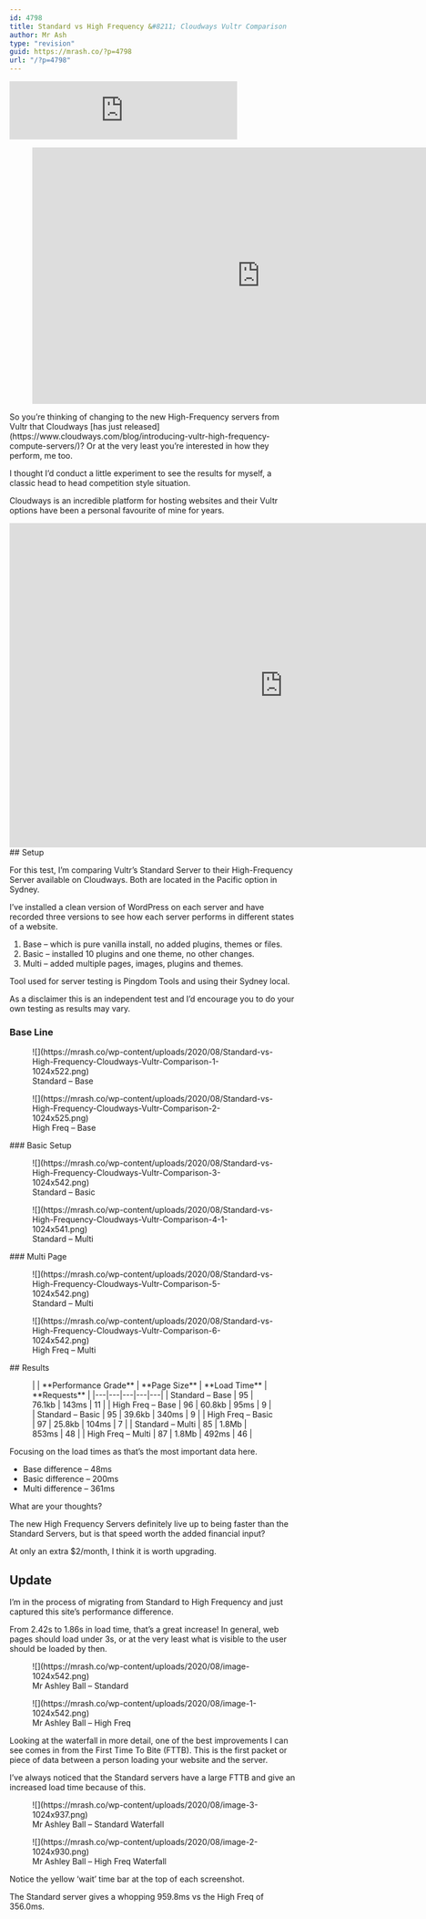 ```yaml
---
id: 4798
title: Standard vs High Frequency &#8211; Cloudways Vultr Comparison
author: Mr Ash
type: "revision"
guid: https://mrash.co/?p=4798
url: "/?p=4798"
---
```


<iframe frameborder="0" height="102px" loading="lazy" scrolling="no" src="https://anchor.fm/mrashleyball/embed/episodes/Standard-Vs-High-Frequency--Cloudways-Vultr-Comparison-e16l43i" width="400px"></iframe><figure class="wp-block-embed aligncenter is-type-video is-provider-youtube wp-block-embed-youtube wp-embed-aspect-16-9 wp-has-aspect-ratio"><div class="wp-block-embed__wrapper"><iframe allow="accelerometer; autoplay; clipboard-write; encrypted-media; gyroscope; picture-in-picture" allowfullscreen="" frameborder="0" height="450" loading="lazy" src="https://www.youtube.com/embed/Edyu-KS0On0?feature=oembed" title="Standard vs High Frequency - A Cloudways Vultr Comparison | WordPress Speed Test | #cloudways #wp" width="800"></iframe></div></figure>So you’re thinking of changing to the new High-Frequency servers from Vultr that Cloudways [has just released](https://www.cloudways.com/blog/introducing-vultr-high-frequency-compute-servers/)? Or at the very least you’re interested in how they perform, me too.

I thought I’d conduct a little experiment to see the results for myself, a classic head to head competition style situation.

Cloudways is an incredible platform for hosting websites and their Vultr options have been a personal favourite of mine for years.

<iframe allowfullscreen="true" frameborder="0" height="569" loading="lazy" mozallowfullscreen="true" src="https://docs.google.com/presentation/d/e/2PACX-1vT-euOg0j3dA7EGq8_8en9YlpBiOoAq9LNl7EeWbbJHl5v_wVFpP6trzYB3W4dZAOLpYBPvRbahK3ga/embed?start=false&loop=false&delayms=3000" webkitallowfullscreen="true" width="960"></iframe>## Setup

For this test, I’m comparing Vultr’s Standard Server to their High-Frequency Server available on Cloudways. Both are located in the Pacific option in Sydney.

I’ve installed a clean version of WordPress on each server and have recorded three versions to see how each server performs in different states of a website.

1. Base – which is pure vanilla install, no added plugins, themes or files.
2. Basic – installed 10 plugins and one theme, no other changes.
3. Multi – added multiple pages, images, plugins and themes.

Tool used for server testing is Pingdom Tools and using their Sydney local.

As a disclaimer this is an independent test and I’d encourage you to do your own testing as results may vary.

### Base Line

<div class="wp-block-image"><figure class="alignleft size-large">![](https://mrash.co/wp-content/uploads/2020/08/Standard-vs-High-Frequency-Cloudways-Vultr-Comparison-1-1024x522.png)<figcaption>Standard – Base</figcaption></figure></div><div class="wp-block-image"><figure class="alignleft size-large">![](https://mrash.co/wp-content/uploads/2020/08/Standard-vs-High-Frequency-Cloudways-Vultr-Comparison-2-1024x525.png)<figcaption>High Freq – Base</figcaption></figure></div>### Basic Setup

<div class="wp-block-image"><figure class="alignleft size-large">![](https://mrash.co/wp-content/uploads/2020/08/Standard-vs-High-Frequency-Cloudways-Vultr-Comparison-3-1024x542.png)<figcaption>Standard – Basic</figcaption></figure></div><div class="wp-block-image"><figure class="alignleft size-large">![](https://mrash.co/wp-content/uploads/2020/08/Standard-vs-High-Frequency-Cloudways-Vultr-Comparison-4-1-1024x541.png)<figcaption>Standard – Multi</figcaption></figure></div>### Multi Page

<div class="wp-block-image"><figure class="alignleft size-large">![](https://mrash.co/wp-content/uploads/2020/08/Standard-vs-High-Frequency-Cloudways-Vultr-Comparison-5-1024x542.png)<figcaption>Standard – Multi</figcaption></figure></div><div class="wp-block-image"><figure class="alignleft size-large">![](https://mrash.co/wp-content/uploads/2020/08/Standard-vs-High-Frequency-Cloudways-Vultr-Comparison-6-1024x542.png)<figcaption>High Freq – Multi</figcaption></figure></div>## Results

<figure class="wp-block-table alignwide">|  | **Performance Grade** | **Page Size** | **Load Time** | **Requests** |
|---|---|---|---|---|
| Standard – Base | 95 | 76.1kb | 143ms | 11 |
| High Freq – Base | 96 | 60.8kb | 95ms | 9 |
| Standard – Basic | 95 | 39.6kb | 340ms | 9 |
| High Freq – Basic | 97 | 25.8kb | 104ms | 7 |
| Standard – Multi | 85 | 1.8Mb | 853ms | 48 |
| High Freq – Multi | 87 | 1.8Mb | 492ms | 46 |

</figure>Focusing on the load times as that’s the most important data here.

- Base difference – 48ms
- Basic difference – 200ms
- Multi difference – 361ms

What are your thoughts?

The new High Frequency Servers definitely live up to being faster than the Standard Servers, but is that speed worth the added financial input?

At only an extra $2/month, I think it is worth upgrading.

## Update

I’m in the process of migrating from Standard to High Frequency and just captured this site’s performance difference.

From 2.42s to 1.86s in load time, that’s a great increase! In general, web pages should load under 3s, or at the very least what is visible to the user should be loaded by then.

<div class="wp-block-image"><figure class="alignleft size-large">![](https://mrash.co/wp-content/uploads/2020/08/image-1024x542.png)<figcaption>Mr Ashley Ball – Standard</figcaption></figure></div><div class="wp-block-image"><figure class="alignleft size-large">![](https://mrash.co/wp-content/uploads/2020/08/image-1-1024x542.png)<figcaption>Mr Ashley Ball – High Freq</figcaption></figure></div>Looking at the waterfall in more detail, one of the best improvements I can see comes in from the First Time To Bite (FTTB). This is the first packet or piece of data between a person loading your website and the server.

I’ve always noticed that the Standard servers have a large FTTB and give an increased load time because of this.

<div class="wp-block-image"><figure class="alignleft size-large">![](https://mrash.co/wp-content/uploads/2020/08/image-3-1024x937.png)<figcaption>Mr Ashley Ball – Standard Waterfall</figcaption></figure></div><div class="wp-block-image"><figure class="alignleft size-large">![](https://mrash.co/wp-content/uploads/2020/08/image-2-1024x930.png)<figcaption>Mr Ashley Ball – High Freq Waterfall</figcaption></figure></div>Notice the yellow ‘wait’ time bar at the top of each screenshot.

The Standard server gives a whopping 959.8ms vs the High Freq of 356.0ms.